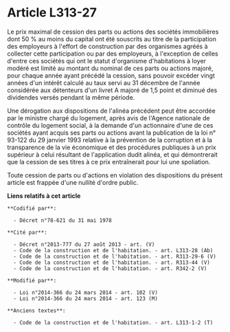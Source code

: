 # Article L313-27

Le prix maximal de cession des parts ou actions des sociétés immobilières dont 50 % au moins du capital ont été souscrits au
titre de la participation des employeurs à l'effort de construction par des organismes agréés à collecter cette participation
ou par des employeurs, à l'exception de celles d'entre ces sociétés qui ont le statut d'organisme d'habitations à loyer
modéré est limité au montant du nominal de ces parts ou actions majoré, pour chaque année ayant précédé la cession, sans
pouvoir excéder vingt années d'un intérêt calculé au taux servi au 31 décembre de l'année considérée aux détenteurs d'un
livret A majoré de 1,5 point et diminué des dividendes versés pendant la même période.

Une dérogation aux dispositions de l'alinéa précédent peut être accordée par le ministre chargé du logement, après avis de
l'Agence nationale de contrôle du logement social, à la demande d'un actionnaire d'une de ces sociétés ayant acquis ses parts
ou actions avant la publication de la loi n° 93-122 du 29 janvier 1993 relative à la prévention de la corruption et à la
transparence de la vie économique et des procédures publiques à un prix supérieur à celui résultant de l'application dudit
alinéa, et qui démontrerait que la cession de ses titres à ce prix entraînerait pour lui une spoliation.

Toute cession de parts ou d'actions en violation des dispositions du présent article est frappée d'une nullité d'ordre
public.

**Liens relatifs à cet article**

	**Codifié par**:

	  - Décret n°78-621 du 31 mai 1978

	**Cité par**:

	  - Décret n°2013-777 du 27 août 2013 - art. (V)
	  - Code de la construction et de l'habitation. - art. L313-28 (Ab)
	  - Code de la construction et de l'habitation. - art. R313-29-6 (V)
	  - Code de la construction et de l'habitation. - art. R313-44 (V)
	  - Code de la construction et de l'habitation. - art. R342-2 (V)

	**Modifié par**:

	  - Loi n°2014-366 du 24 mars 2014 - art. 102 (V)
	  - Loi n°2014-366 du 24 mars 2014 - art. 123 (M)

	**Anciens textes**:

	  - Code de la construction et de l'habitation. - art. L313-1-2 (T)
